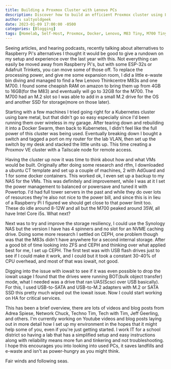 ```yaml
---
title: Building a Proxmox Cluster with Lenovo PCs
description: Discover how to build an efficient Proxmox cluster using Lenovo ThinkCentre PCs. Learn about cost-effective storage, power-saving tips, and CPU optimization.
author: saltyoldgeek
date: 2023-01-09 17:00:00 -0500
categories: [Blogging]
tags: [Homelab, Self-Host, Proxmox, Docker, Lenovo, M83 Tiny, M700 Tiny, Raspberry Pi Alternative, Virtualization, Lenovo ThinkCentre, CEPH, ZFS, iowait, Power Efficiency, CPU Overhead, VM, VLAN, Tailscale]
---
```


Seeing articles, and hearing podcasts, recently talking about alternatives to Raspberry Pi's alternatives I thought it would be good to give a rundown on my setup and experience over the last year with this. Not everything can easily be moved away from Raspberry Pi's, but with some ESP-32s or Adafruit Trinkets, you can move some of those off. To replace the processing power, and give me some expansion room, I did a little e-waste bin diving and managed to find a few Lenovo Thinkcentre M83s and one M700. I found some cheapish RAM on amazon to bring them up from 4GB to 16GB(for the M83) and eventually will go to 32GB for the M700. The M700 had an M.2 slot so I was able to add in a small M.2 drive for the OS and another SSD for storage(more on those later).

Starting with a few machines I tried going right for a Kubernetes cluster using bare metal, but that didn't go so easy especially since I'd been running them over wireless in my garage. After tearing down and rebuilding it into a Docker Swarm, then back to Kubernetes, I didn't feel like the full power of this cluster was being used. Eventually breaking down I bought a switch and tagged a port on my router for the lab VLAN, then set up the switch by my desk and stacked the little units up. This time creating a Proxmov VE cluster with a Tailscale node for remote access.

Having the cluster up now it was time to think about how and what VMs would be built. Originally after doing some research and rtfm, I downloaded a ubuntu CT template and set up a couple of machines, 2 with AdGuard and 1 for some docker containers. This worked ok, I even set up a backup to my NAS for the VMs. This was definitely and improvement, while I was at it I set the power management to balanced or powersave and tuned it with Powertop. I'd had full tower servers in the past and while they do over lots of resources they're also not nice to the power bill, and since this is in lieu of a Raspberry Pi I figured we should get close to that power limit too. These do idle around 8-12W and all but the M700 peaked around 35W, all have Intel Core i5s. What next?

Next was to try and improve the storage resiliency, I could use the Synology NAS but the version I have has 4 spinners and no slot for an NVME caching drive. Doing some more research I settled on CEPH, one problem though was that the M83s didn't have anywhere for a second internal storage. After a good bit of time looking into ZFS and CEPH and thinking over what applied best for me, I set up CEPH. The first test was with USB flash drives just to see if I could make it work, and I could but it took a constant 30-40% of CPU overhead, and most of that was iowait, not good.

Digging into the issue with iowait to see if it was even possible to drop the iowait usage I found that the drives were running BOT(bulk object transfer) mode, what I needed was a drive that ran UAS(Scsci over USB basically). For this, I used USB-to-SATA and USB-to-M.2 adapters with M.2 or SATA SSD this pretty much wiped out the iowait issue. Now I could start working on HA for critical services.

This has been a brief overview, there are lots of videos and blog posts from Adrea Spiese, Network Chuck, Techno Tim, Tech with Tim, Jeff Geerling, and others. I'm currently working on Youtube videos and blog posts laying out in more detail how I set up my environment in the hopes that it might help some of you, even if you're just getting started. I work IT for a school district so having a lab that has a simplified setup and easy instructions along with reliability means more fun and tinkering and not troubleshooting. I hope this encourages you into looking into used PCs, it saves landfills and e-waste and isn't as power-hungry as you might think.

Fair winds and following seas.
